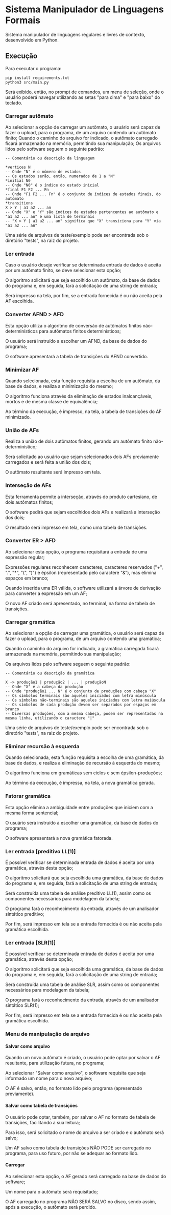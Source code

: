 # **Sistema Manipulador de Linguagens Formais**

Sistema manipulador de linguagens regulares e livres de contexto, desenvolvido em Python.

## **Execução**
Para executar o programa:
```
pip install requirements.txt
python3 src/main.py
```

Será exibido, então, no prompt de comandos, um menu de seleção, onde o usuário poderá navegar utilizando as setas "para cima" e "para baixo" do teclado.

### **Carregar autômato**
Ao selecionar a opção de carregar um autômato, o usuário será capaz de fazer o upload, para o programa, de um arquivo contendo um autômato finito;
Quando o caminho do arquivo for indicado, o autômato carregado ficará armazenado na memória, permitindo sua manipulação;
Os arquivos lidos pelo software seguem o seguinte padrão:
```
-- Comentário ou descrição da linguagem

*vertices N
-- Onde "N" é o número de estados
-- Os estados serão, então, numerados de 1 a "N"
*initial N0
-- Onde "N0" é o índice do estado inicial
*final F1 F2 ... Fn
-- Onde "F1 F2 ... Fn" é o conjunto de índices de estados finais, do autômato
*transitions
X > Y | a1 a2 ... an
-- Onde "X" e "Y" são índices de estados pertencentes ao autômato e "a1 a2 ... an" é uma lista de terminais
-- "X > Y | a1 a2 ... an" significa que "X" transiciona para "Y" via "a1 a2 ... an"
```

Uma série de arquivos de teste/exemplo pode ser encontrada sob o diretório "tests", na raiz do projeto.

### **Ler entrada**
Caso o usuário deseje verificar se determinada entrada de dados é aceita por um autômato finito, se deve selecionar esta opção;

O algoritmo solicitará que seja escolhido um autômato, da base de dados do programa e, em seguida, fará a solicitação de uma string de entrada;

Será impresso na tela, por fim, se a entrada fornecida é ou não aceita pela AF escolhida.

### **Converter AFND > AFD**
Esta opção utiliza o algoritmo de conversão de autômatos finitos não-determinísticos para autômatos finitos determinísticos;

O usuário será instruído a escolher um AFND, da base de dados do programa;

O software apresentará a tabela de transições do AFND convertido.

### **Minimizar AF**
Quando selecionada, esta função requisita a escolha de um autômato, da base de dados, e realiza a minimização do mesmo;

O algoritmo funciona através da eliminação de estados inalcançáveis, mortos e de mesma classe de equivalência;

Ao término da execução, é impresso, na tela, a tabela de transições do AF minimizado.

### **União de AFs**
Realiza a união de dois autômatos finitos, gerando um autômato finito não-determinístico;

Será solicitado ao usuário que sejam selecionados dois AFs previamente carregados e será feita a união dos dois;

O autômato resultante será impresso em tela.

### **Interseção de AFs**
Esta ferramenta permite a interseção, através do produto cartesiano, de dois autômatos finitos;

O software pedirá que sejam escolhidos dois AFs e realizará a interseção dos dois;

O resultado será impresso em tela, como uma tabela de transições.

### **Converter ER > AFD**
Ao selecionar esta opção, o programa requisitará a entrada de uma expressão regular;

Expressões regulares reconhecem caracteres, caracteres reservados ("+", ".", "*", "(", ")") e épsilon (representado pelo caractere "&"), mas elimina espaços em branco;

Quando inserida uma ER válida, o software utilizará a árvore de derivação para converter a expressão em um AF;

O novo AF criado será apresentado, no terminal, na forma de tabela de transições.

### **Carregar gramática**
Ao selecionar a opção de carregar uma gramática, o usuário será capaz de fazer o upload, para o programa, de um arquivo contendo uma gramática;

Quando o caminho do arquivo for indicado, a gramática carregada ficará armazenada na memória, permitindo sua manipulação;

Os arquivos lidos pelo software seguem o seguinte padrão:

```
-- Comentário ou descrição da gramática

X -> produção1 | produção2 | ... | produçãoN
-- Onde "X" é a cabeça da produção
-- Onde "produção1 ... N" é o conjunto de produções com cabeça "X"
-- Os símbolos terminais são aqueles iniciados com letra minúscula
-- Os símbolos não-terminais são aqueles iniciados com letra maiúscula
-- Os símbolos de cada produção devem ser separados por espaços em branco
-- Diversas produções, com a mesma cabeça, podem ser representadas na mesma linha, utilizando o caractere "|"
```

Uma série de arquivos de teste/exemplo pode ser encontrada sob o diretório "tests", na raiz do projeto.

### **Eliminar recursão à esquerda**
Quando selecionada, esta função requisita a escolha de uma gramática, da base de dados, e realiza a eliminação de recursão à esquerda do mesmo;

O algoritmo funciona em gramáticas sem ciclos e sem épsilon-produções;

Ao término da execução, é impressa, na tela, a nova gramática gerada.

### **Fatorar gramática**
Esta opção elimina a ambiguidade entre produções que iniciem com a mesma forma sentencial;

O usuário será instruído a escolher uma gramática, da base de dados do programa;

O software apresentará a nova gramática fatorada.

### **Ler entrada [preditivo LL(1)]**
É possível verificar se determinada entrada de dados é aceita por uma gramática, através desta opção;

O algoritmo solicitará que seja escolhida uma gramática, da base de dados do programa e, em seguida, fará a solicitação de uma string de entrada;

Será construída uma tabela de análise preditivo LL(1), assim como os componentes necessários para modelagem da tabela;

O programa fará o reconhecimento da entrada, através de um analisador sintático preditivo;

Por fim, será impresso em tela se a entrada fornecida é ou não aceita pela gramática escolhida.

### **Ler entrada [SLR(1)]**
É possível verificar se determinada entrada de dados é aceita por uma gramática, através desta opção;

O algoritmo solicitará que seja escolhida uma gramática, da base de dados do programa e, em seguida, fará a solicitação de uma string de entrada;

Será construída uma tabela de análise SLR, assim como os componentes necessários para modelagem da tabela;

O programa fará o reconhecimento da entrada, através de um analisador sintático SLR(1);

Por fim, será impresso em tela se a entrada fornecida é ou não aceita pela gramática escolhida.

### **Menu de manipulação de arquivo**

  #### Salvar como arquivo
  Quando um novo autômato é criado, o usuário pode optar por salvar o AF resultante, para utilização futura, no programa;
  
  Ao selecionar "Salvar como arquivo", o software requisita que seja informado um nome para o novo arquivo;
  
  O AF é salvo, então, no formato lido pelo programa (apresentado previamente).

  #### Salvar como tabela de transições
  O usuário pode optar, também, por salvar o AF no formato de tabela de transições, facilitando a sua leitura;
  
  Para isso, será solicitado o nome do arquivo a ser criado e o autômato será salvo;
  
  Um AF salvo como tabela de transições NÃO PODE ser carregado no programa, para uso futuro, por não se adequar ao formato lido.

  #### Carregar
  Ao selecionar esta opção, o AF gerado será carregado na base de dados do software;
  
  Um nome para o autômato será requisitado;
  
  O AF carregado no programa NÃO SERÁ SALVO no disco, sendo assim, após a execução, o autômato será perdido.